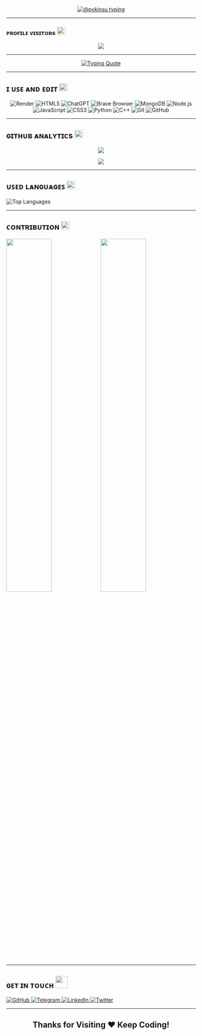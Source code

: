 <!-- GitHub Profile README for @pykinsu -->

<!-- Typing Header -->
<p align="center">
  <a href="https://github.com/pykinsu">
    <img src="https://readme-typing-svg.herokuapp.com?font=Russo+One&size=30&duration=4000&pause=1000&color=f75c7e&width=600&lines=Namaste!%2C+I'M+Kinsu+👋;From+Patna%2C+India+🇮🇳;Bot+%2F+Web+Developer+🛠️;Learning+Python+🐍" alt="@pykinsu typing" />
  </a>
</p>

---

### ᴘʀᴏғɪʟᴇ ᴠɪsɪᴛᴏʀs <img src="https://emojis.slackmojis.com/emojis/images/1643516207/22334/look.gif?1643516207" width="22">


<p align="center">
  <img align="center" src="https://profile-counter.glitch.me/pykinsu/count.svg" />
</p>

---

<!-- Cool Animated Quote -->
<p align="center">
  <a href="https://git.io/typing-svg">
    <img src="https://readme-typing-svg.demolab.com?font=Caveat&weight=600&size=60&duration=3500&pause=1200&center=true&vCenter=true&width=1080&height=100&color=f75c7e&lines=Hi!%2C+I'm+Kinsu;I'm++Not+a+Developer+" alt="Typing Quote" />
  </a>
</p>

---
## ɪ ᴜꜱᴇ ᴀɴᴅ ᴇᴅɪᴛ <img src="https://emojis.slackmojis.com/emojis/images/1643509121/47503/notamused2.png?1643509121" width="22">

<p align="center">
  <img alt="Render" src="https://img.shields.io/badge/-Render-430098?style=for-the-badge&logo=render&logoColor=white" />
  <img alt="HTML5" src="https://img.shields.io/badge/-HTML5-E34F26?style=for-the-badge&logo=html5&logoColor=white" />
  <img alt="ChatGPT" src="https://img.shields.io/badge/-ChatGPT-10A37F?style=for-the-badge&logo=openai&logoColor=white" />
  <img alt="Brave Browser" src="https://img.shields.io/badge/-Brave_Browser-FB542B?style=for-the-badge&logo=brave&logoColor=white" />
  <img alt="MongoDB" src="https://img.shields.io/badge/-MongoDB-13aa52?style=for-the-badge&logo=mongodb&logoColor=white" />
  <img alt="Node.js" src="https://img.shields.io/badge/-Node.js-43853d?style=for-the-badge&logo=node.js&logoColor=white" />
  <img alt="JavaScript" src="https://img.shields.io/badge/JavaScript-%23323330.svg?style=for-the-badge&logo=javascript&logoColor=%23F7DF1E" />
  <img alt="CSS3" src="https://img.shields.io/badge/CSS3-%231572B6.svg?style=for-the-badge&logo=css3&logoColor=white" />
  <img alt="Python" src="https://img.shields.io/badge/Python-%2314354C.svg?style=for-the-badge&logo=python&logoColor=white" />
  <img alt="C++" src="https://img.shields.io/badge/C++-%2300599C.svg?style=for-the-badge&logo=c%2B%2B&logoColor=white" />
  <img alt="Git" src="https://img.shields.io/badge/Git-%23F05033.svg?style=for-the-badge&logo=git&logoColor=white" />
  <img alt="GitHub" src="https://img.shields.io/badge/GitHub-%23121011.svg?style=for-the-badge&logo=github&logoColor=white" />
</p>

---

## ɢɪᴛʜᴜʙ ᴀɴᴀʟʏᴛɪᴄs <img src="https://emojis.slackmojis.com/emojis/images/1643514369/3438/python.gif?1643514369" width="22">

<p align="center">
  <img src="https://github-stats-alpha.vercel.app/api/?username=pykinsu&cc=000000&tc=00ff00&ic=fff000&bc=ffffff" />
</p>

<p align="center">
  <img src="https://github-readme-stats.vercel.app/api?username=pykinsu&count_private=true&show_icons=true&theme=midnight-purple" />
</p>

---

## ᴜꜱᴇᴅ ʟᴀɴɢᴜᴀɢᴇꜱ <img src="https://emojis.slackmojis.com/emojis/images/1643514532/5264/coding.gif?1643514532" width="22">


<p>
  <img src="https://github-readme-stats.vercel.app/api/top-langs/?username=pyKinsu&layout=compact&theme=tokyonight" alt="Top Languages" />
</p>

---

## ᴄᴏɴᴛʀɪʙᴜᴛɪᴏɴ <img src="https://emojis.slackmojis.com/emojis/images/1692206783/67533/extreme-teamwork.gif?1692206783" width="22">


[<img src="https://github-readme-stats.vercel.app/api?username=pykinsu&count_private=true&show_icons=true&theme=chartreuse-dark&custom_title=What%27s+the+craic?&include_all_commits=true&hide_border=true&bg_color=000000" width="49%">](https://github.com/pyKinsu) [<img src="https://github-readme-streak-stats.herokuapp.com/?user=pyKinsu&theme=chartreuse-dark&hide_border=True&bg_color=000000" width="49%">](https://github.com/pyKinsu)

---

<h2>ɢᴇᴛ ɪɴ ᴛᴏᴜᴄʜ <img src="https://media.giphy.com/media/LnQjpWaON8nhr21vNW/giphy.gif" width="32"/></h2>

<p>
  <a href="https://github.com/pykinsu" target="_blank">
    <img alt="GitHub" src="https://img.shields.io/badge/GitHub-%23000000.svg?&style=for-the-badge&logo=Github&logoColor=white" />
  </a>
  <a href="https://t.me/pykinsu" target="_blank">
    <img alt="Telegram" src="https://img.shields.io/badge/Telegram-%2326A5E4.svg?&style=for-the-badge&logo=telegram&logoColor=black" />
  <a href="https://www.linkedin.com/in/pykinsu" target="_blank">
    <img alt="LinkedIn" src="https://img.shields.io/badge/LinkedIn-%230077B5.svg?&style=for-the-badge&logo=linkedin&logoColor=black" />
  </a>
  <a href="https://twitter.com/pykinsu" target="_blank">
  <img alt="Twitter" src="https://img.shields.io/badge/Twitter-%23000000.svg?&style=for-the-badge&logo=x&logoColor=white" />
</a>
  </a>
</p>

---

<h2 align="center">Thanks for Visiting ❤ Keep Coding!</h2>
